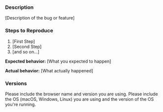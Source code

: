 ### Description

[Description of the bug or feature]

### Steps to Reproduce

1. [First Step]
2. [Second Step]
3. [and so on...]

**Expected behavior:** [What you expected to happen]

**Actual behavior:** [What actually happened]

### Versions

Please include the browser name and version you are using.
Please include the OS (macOS, Windows, Linux) you are using and the version of the OS you're running.
